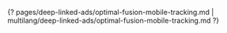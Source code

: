 {? pages/deep-linked-ads/optimal-fusion-mobile-tracking.md | multilang/deep-linked-ads/optimal-fusion-mobile-tracking.md ?}
